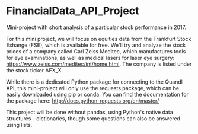 # FinancialData_API_Project
Mini-project with short analysis of a particular stock performance in 2017.

For this mini project, we will focus on equities data from the Frankfurt Stock Exhange (FSE), which is available for free. We'll try and analyze the stock prices of a company called Carl Zeiss Meditec, which manufactures tools for eye examinations, as well as medical lasers for laser eye surgery: https://www.zeiss.com/meditec/int/home.html. The company is listed under the stock ticker AFX_X.

While there is a dedicated Python package for connecting to the Quandl API, this mini-project will only use the requests package, which can be easily downloaded using pip or conda. You can find the documentation for the package here: http://docs.python-requests.org/en/master/

This project will be done without pandas, using Python's native data structures - dictionaries, though some questions can also be answered using lists.


